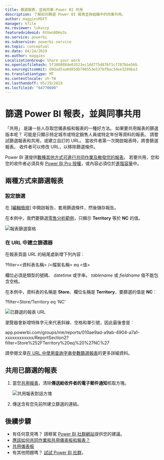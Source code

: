 ```yaml
---
title: 篩選報表，並與同事-Power BI 共用
description: 了解如何篩選 Power BI 報表並與組織中的同事共用。
author: maggiesMSFT
manager: kfile
ms.reviewer: lukaszp
featuredvideoid: 0tUwn8DHo3s
ms.service: powerbi
ms.subservice: powerbi-service
ms.topic: conceptual
ms.date: 04/24/2019
ms.author: maggies
LocalizationGroup: Share your work
ms.openlocfilehash: 5f3808884e63521ec1dd775d876f1cf707bbe56b
ms.sourcegitcommit: 60dad5aa0d85db790553e537bf8ac34ee3289ba3
ms.translationtype: MT
ms.contentlocale: zh-TW
ms.lasthandoff: 05/29/2019
ms.locfileid: "64770690"
---
```

# <a name="filter-a-power-bi-report-and-share-it-with-coworkers"></a>篩選 Power BI 報表，並與同事共用
「共用」  是讓一些人存取您儀表板和報表的一種好方法。 如果要共用報表的篩選版本呢？ 可能是只顯示特定城市或特定銷售人員或特定年份等資料的報表。 請嘗試篩選報表和共用，或建立自訂的 URL。 當收件者第一次開啟報表時，將會篩選報表。 收件者可以修改 URL，以移除篩選條件。 

Power BI 還提供[數種其他方式可進行共同作業及散發您的報表](service-how-to-collaborate-distribute-dashboards-reports.md)。 若要共用，您和您的收件者必須具有 [Power BI Pro 授權](service-features-license-type.md)，或內容必須位於[進階容量](service-premium-what-is.md)中。 

## <a name="two-ways-to-filter-a-report"></a>兩種方式來篩選報表

### <a name="set-a-filter"></a>設定篩選

在 [[編輯檢視]](consumer/end-user-reading-view.md) 中開啟報告，套用篩選條件，然後儲存報告。
   
在本例中，我們要篩選[零售分析範例](sample-tutorial-connect-to-the-samples.md)，只顯示 **Territory** 等於 **NC** 的值。
   
![報表篩選窗格](media/service-share-reports/power-bi-filter-report2.png)

### <a name="create-a-filter-in-the-url"></a>在 URL 中建立篩選器

在報表頁面 URL 的結尾處新增下列內容︰
   
?filter=<資料表名稱>  /<檔案名稱>  eq <值> 
   
欄位必須是類型的號碼、 datetime 或字串。 *tablename* 或 *fieldname* 值不能包含空格。
   
在本例中，資料表的名稱是 **Store**、欄位名稱是 **Territory**，要篩選的值是 **NC**：
   
?filter=Store/Territory eq 'NC'
   
![已篩選的報表 URL](media/service-share-reports/power-bi-filter-url3.png)
   
瀏覽器會新增特殊字元來代表斜線、空格和單引號，因此最後會是︰
   
app.powerbi.com/groups/me/reports/010ae9ad-a9ab-4904-a7a1-xxxxxxxxxxxx/ReportSection2?filter=Store%252FTerritory%20eq%20%27NC%27

請參閱文章[在 URL 中使用查詢字串參數篩選報表](service-url-filters.md)的更多詳細資料。

## <a name="share-the-filtered-report"></a>共用已篩選的報表

1. 當您[共用報表](service-share-dashboards.md)，清除**傳送給收件者的電子郵件通知**核取方塊。

    ![共用報表對話方塊](media/service-share-reports/power-bi-share-report-dialog.png)

4. 傳送含有您先前所建立篩選的連結。

## <a name="next-steps"></a>後續步驟
* 有任何意見嗎？ 請移駕 [Power BI 社群網站](https://community.powerbi.com/)提供您的建議。
* [應該如何共同作業和共用儀表板和報表？](service-how-to-collaborate-distribute-dashboards-reports.md)
* [共用儀表板](service-share-dashboards.md)
* 有其他問題嗎？ [試試 Power BI 社群](http://community.powerbi.com/)。

